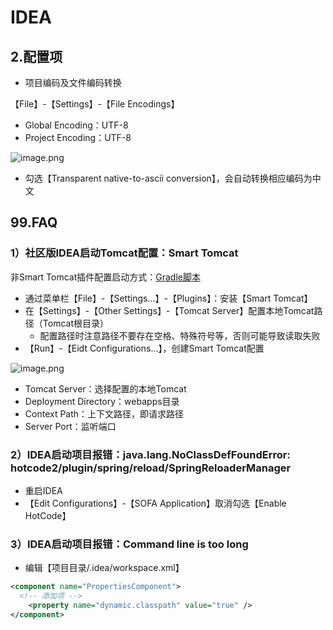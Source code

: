 # IDEA

<a name="2Ncei"></a>
## 2.配置项
- 项目编码及文件编码转换

【File】-【Settings】-【File Encodings】

   - Global Encoding：UTF-8
   - Project Encoding：UTF-8

![image.png](https://intranetproxy.alipay.com/skylark/lark/0/2020/png/118172/1595314505881-cfcf6b80-f884-4271-9d6e-dc97713cc13b.png#align=left&display=inline&height=184&margin=%5Bobject%20Object%5D&name=image.png&originHeight=184&originWidth=745&size=13792&status=done&style=none&width=745)

   - 勾选【Transparent native-to-ascii conversion】，会自动转换相应编码为中文



<a name="OPRw1"></a>
## 99.FAQ
<a name="cFTdz"></a>
### 1）社区版IDEA启动Tomcat配置：Smart Tomcat
非Smart Tomcat插件配置启动方式：[Gradle脚本](https://github.com/Adrninistrator/IDEA-IC-Tomcat/)

- 通过菜单栏【File】-【Settings...】-【Plugins】：安装【Smart Tomcat】
- 在【Settings】-【Other Settings】-【Tomcat Server】配置本地Tomcat路径（Tomcat根目录）
   - 配置路径时注意路径不要存在空格、特殊符号等，否则可能导致读取失败
- 【Run】-【Eidt Configurations...】，创建Smart Tomcat配置

![image.png](https://intranetproxy.alipay.com/skylark/lark/0/2020/png/118172/1586416131153-483da5eb-07e9-424c-95e8-07594ba2ddf7.png#align=left&display=inline&height=317&margin=%5Bobject%20Object%5D&name=image.png&originHeight=317&originWidth=1092&size=69163&status=done&style=none&width=1092)

   - Tomcat Server：选择配置的本地Tomcat
   - Deployment Directory：webapps目录
   - Context Path：上下文路径，即请求路径
   - Server Port：监听端口
<a name="Uv5Sh"></a>
### 2）IDEA启动项目报错：java.lang.NoClassDefFoundError: hotcode2/plugin/spring/reload/SpringReloaderManager

- 重启IDEA
- 【Edit Configurations】-【SOFA Application】取消勾选【Enable HotCode】
<a name="2INw6"></a>
### 3）IDEA启动项目报错：Command line is too long

- 编辑【项目目录/.idea/workspace.xml】
```xml
<component name="PropertiesComponent">
  <!-- 添加项 -->
	<property name="dynamic.classpath" value="true" />
</component>
```
